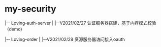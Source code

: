# my-security

|-- Loving-auth-server
|   |--V2021/02/27 认证服务器搭建，基于内存模式校验（demo)


|-- Loving-order
|   |--V2021/02/28 资源服务器访问接入oauth